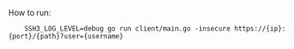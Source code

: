 How to run:

```
    SSH3_LOG_LEVEL=debug go run client/main.go -insecure https://{ip}:{port}/{path}?user={username}
```
